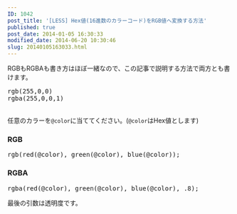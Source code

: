 ```yaml
---
ID: 1042
post_title: '[LESS] Hex値(16進数のカラーコード)をRGB値へ変換する方法'
published: true
post_date: 2014-01-05 16:30:33
modified_date: 2014-06-20 10:30:46
slug: 20140105163033.html
---
```

<p>RGBもRGBAも書き方はほぼ一緒なので、この記事で説明する方法で両方とも書けます。</p>
<pre>rgb(255,0,0)
rgba(255,0,0,1)</pre>
<p><!--more--><br />
任意のカラーを<code>@color</code>に当ててください。(<code>@color</code>はHex値とします)</p>
<h3>RGB</h3>
<pre class="prettyprint linenums lang-css">rgb(red(@color), green(@color), blue(@color));</pre>
<h3>RGBA</h3>
<pre class="prettyprint linenums lang-css">rgba(red(@color), green(@color), blue(@color), .8);</pre>
<p><span class="text-muted">最後の引数は透明度です。</span></p>